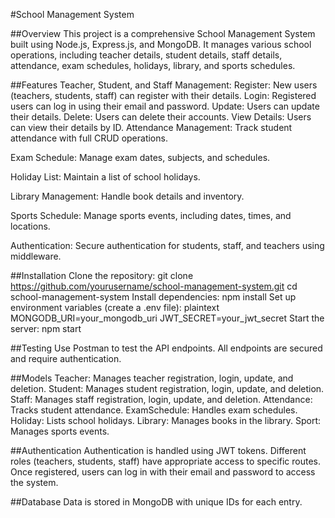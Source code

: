 #School Management System

##Overview
This project is a comprehensive School Management System built using Node.js, Express.js, and MongoDB. It manages various school operations, including teacher details, student details, staff details, attendance, exam schedules, holidays, library, and sports schedules.

##Features
Teacher, Student, and Staff Management:
Register: New users (teachers, students, staff) can register with their details.
Login: Registered users can log in using their email and password.
Update: Users can update their details.
Delete: Users can delete their accounts.
View Details: Users can view their details by ID.
Attendance Management: Track student attendance with full CRUD operations.

Exam Schedule: Manage exam dates, subjects, and schedules.

Holiday List: Maintain a list of school holidays.

Library Management: Handle book details and inventory.

Sports Schedule: Manage sports events, including dates, times, and locations.

Authentication: Secure authentication for students, staff, and teachers using middleware.

##Installation
Clone the repository:
git clone https://github.com/yourusername/school-management-system.git
cd school-management-system
Install dependencies:
npm install
Set up environment variables (create a .env file):
plaintext
MONGODB_URI=your_mongodb_uri
JWT_SECRET=your_jwt_secret
Start the server:
npm start

##Testing
Use Postman to test the API endpoints. All endpoints are secured and require authentication.

##Models
Teacher: Manages teacher registration, login, update, and deletion.
Student: Manages student registration, login, update, and deletion.
Staff: Manages staff registration, login, update, and deletion.
Attendance: Tracks student attendance.
ExamSchedule: Handles exam schedules.
Holiday: Lists school holidays.
Library: Manages books in the library.
Sport: Manages sports events.

##Authentication
Authentication is handled using JWT tokens. Different roles (teachers, students, staff) have appropriate access to specific routes. Once registered, users can log in with their email and password to access the system.

##Database
Data is stored in MongoDB with unique IDs for each entry.
